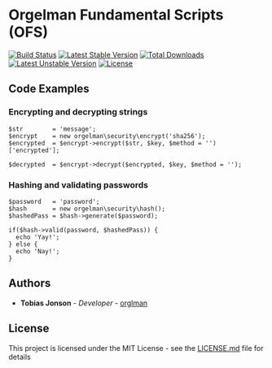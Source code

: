# Orgelman Fundamental Scripts (OFS)
[![Build Status](https://travis-ci.org/orglman/fundamental.svg)](https://travis-ci.org/orglman/fundamental)
[![Latest Stable Version](https://poser.pugx.org/orglman/fundamental/v/stable.svg)](https://packagist.org/packages/orglman/fundamental) [![Total Downloads](https://poser.pugx.org/orglman/fundamental/downloads)](https://packagist.org/packages/orglman/fundamental) [![Latest Unstable Version](https://poser.pugx.org/orglman/fundamental/v/unstable.svg)](https://packagist.org/packages/orglman/fundamental) [![License](https://poser.pugx.org/orglman/fundamental/license.svg)](https://packagist.org/packages/orglman/fundamental)

## Code Examples


### Encrypting and decrypting strings
```
$str        = 'message';
$encrypt    = new orgelman\security\encrypt('sha256');
$encrypted  = $encrypt->encrypt($str, $key, $method = '')['encrypted'];

$decrypted  = $encrypt->decrypt($encrypted, $key, $method = '');
```
### Hashing and validating passwords
```
$password   = 'password';
$hash       = new orgelman\security\hash();
$hashedPass = $hash->generate($password);

if($hash->valid(password, $hashedPass)) {
  echo 'Yay!';
} else {
  echo 'Nay!';
}
```

## Authors

* **Tobias Jonson** - *Developer* - [orglman](https://github.com/orglman)

## License

This project is licensed under the MIT License - see the [LICENSE.md](LICENSE.md) file for details
